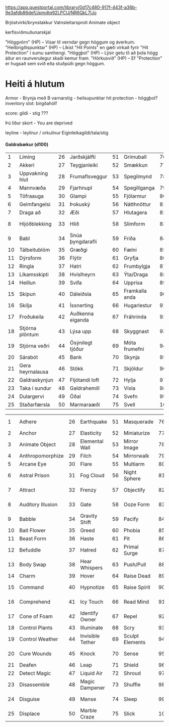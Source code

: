 https://app.questportal.com/library/0d17c480-917f-443f-a36b-9e3afdb86def/Jpmdtq92LPCU/NR6QkL7lJo


Brjóstvirki/brynstakkur
Vatnsleitarsproti
Animate object

kerfisviðmuðunarskjal


"Höggvörn" (HP) – Vísar til verndar gegn höggum og áverkum.
"Heilbrigðispunktar" (HP) – Líkist "Hit Points" en gæti virkað fyrir "Hit Protection" í sumu samhengi.
"Höggþol" (HP) – Lýsir getu til að þola högg áður en raunverulegur skaði kemur fram.
"Hörkusvið" (HP) – Ef "Protection" er hugsað sem svið eða stuðpúði gegn höggum.

# Heiti á hlutum
Armor - Brynja með B
varnarstig - heilsupunktar
hit protection - höggþol?
inventory slot: birgðahólf

score: gildi - stig ???

Þú líður skort - You are deprived

leyline - leylínur / orkulínur
Eiginleikagildi/tala/stig




#### Galdrabækur (d100)

|||||||||
|---|-----------------|---|----------------|---|---------------|---|---------------|
|1  |Líming           |26 |Jarðskjálfti      |51 |Grímuball     |76 |Reykform           |
|2  |Akkeri           |27 |Teygjanleiki      |52 |Smækkun       |77 |Þefa               |
|3  |Uppvakning hlut  |28 |Frumaflsveggur    |53 |Spegilmynd    |78 |Slökkva            |
|4  |Mannvæða         |29 |Fjarhnupl         |54 |Spegillganga  |79 |Flokka             |
|5  |Töfraauga        |30 |Glampi            |55 |Fjölarmur     |80 |Tálsýn             |
|6  |Geimfangelsi     |31 |Þokuský           |56 |Nátthnöttur   |81 |Galdrasög          |
|7  |Draga að         |32 |Æði               |57 |Hlutagera     |82 |Köngulóarklifur    |
|8  |Hljóðblekking    |33 |Hlið              |58 |Slímform      |83 |Framkalla kubba    |
|9  |Babl             |34 |Snúa þyngdarafli  |59 |Friða         |84 |Ger                |
|10 |Tálbeitublóm     |35 |Græðgi            |60 |Fælni         |85 |Hugarflutningur    |
|11 |Dýrsform         |36 |Flýtir            |61 |Gryfja        |86 |Hugarsamskipti     |
|12 |Ringla           |37 |Hatri             |62 |Frumbylgja    |87 |Fjarflutningur     |
|13 |Líkamsskipti     |38 |Hvíslheyrn        |63 |Ýta/Draga     |88 |Markbeita          |
|14 |Heillun          |39 |Svífa             |64 |Upprisa       |89 |Þykkni             |
|15 |Skipun           |40 |Dáleiðsla         |65 |Framkalla anda|90 |Framkalla líkneski |
|16 |Skilja           |41 |Íssnerting        |66 |Hugarlestur   |91 |Tímastjórn         |
|17 |Froðukeila       |42 |Auðkenna eiganda  |67 |Fráhrinda     |92 |Sannsjón           |
|18 |Stjórna plöntum  |43 |Lýsa upp          |68 |Skyggnast     |93 |Uppstreymi         |
|19 |Stjórna veðri    |44 |Ósýnilegt tjóður  |69 |Móta frumefni |94 |Vision             |
|20 |Sárabót          |45 |Bank              |70 |Skynja        |95 |Sjónhverfing       | 
|21 |Gera heyrnalausa |46 |Stökk             |71 |Skjöldur      |96 |Vörn               |
|22 |Galdraskynjun    |47 |Fljótandi loft    |72 |Hylja         |97 |Vefur              |
|23 |Taka í sundur    |48 |Galdrahemill      |73 |Víxla         |98 |Græja              |
|24 |Dulargervi       |49 |Óðal              |74 |Svefn         |99 |Galdramerki        |
|25 |Staðarfærsla     |50 |Marmaraæði        |75 |Svell         |100|Röntgensjón        |



|||||||||
|---|-----------------|---|----------------|---|---------------|---|---------------|
|1  |Adhere           |26 |Earthquake      |51 |Masquerade     |76 |Smoke Form     |
|2  |Anchor           |27 |Elasticity      |52 |Miniaturize    |77 |Sniff          |
|3  |Animate Object   |28 |Elemental Wall  |53 |Mirror Image   |78 |Snuff          |
|4  |Anthropomorphize |29 |Filch           |54 |Mirrorwalk     |79 |Sort           |
|5  |Arcane Eye       |30 |Flare           |55 |Multiarm       |80 |Spectacle      |
|6  |Astral Prison    |31 |Fog Cloud       |56 |Night Sphere   |81 |Spellsaw       |
|7  |Attract          |32 |Frenzy          |57 |Objectify      |82 |Spider Climb   |
|8  |Auditory Illusion|33 |Gate            |58 |Ooze Form      |83 |Summon Cube    |
|9  |Babble           |34 |Gravity Shift   |59 |Pacify         |84 |Swarm          |
|10 |Bait Flower      |35 |Greed           |60 |Phobia         |85 |Telekinesis    |
|11 |Beast Form       |36 |Haste           |61 |Pit            |86 |Telepathy      |
|12 |Befuddle         |37 |Hatred          |62 |Primal Surge   |87 |Teleport       |
|13 |Body Swap        |38 |Hear Whispers   |63 |Push/Pull      |88 |Target Lure    |
|14 |Charm            |39 |Hover           |64 |Raise Dead     |89 |Thicket        |
|15 |Command          |40 |Hypnotize       |65 |Raise Spirit   |90 |Summon Idol    |
|16 |Comprehend       |41 |Icy Touch       |66 |Read Mind      |91 |Time Control   |
|17 |Cone of Foam     |42 |Identify Owner  |67 |Repel          |92 |True Sight     |
|18 |Control Plants   |43 |Illuminate      |68 |Scry           |93 |Upwell         |
|19 |Control Weather  |44 |Invisible Tether|69 |Sculpt Elements|94 |Vision         |
|20 |Cure Wounds      |45 |Knock           |70 |Sense          |95 |Visual Illusion|
|21 |Deafen           |46 |Leap            |71 |Shield         |96 |Ward           |
|22 |Detect Magic     |47 |Liquid Air      |72 |Shroud         |97 |Web            |
|23 |Disassemble      |48 |Magic Dampener  |73 |Shuffle        |98 |Widget         |
|24 |Disguise         |49 |Manse           |74 |Sleep          |99 |Wizard Mark    |
|25 |Displace         |50 |Marble Craze    |75 |Slick          |100|X-Ray Vision   |
